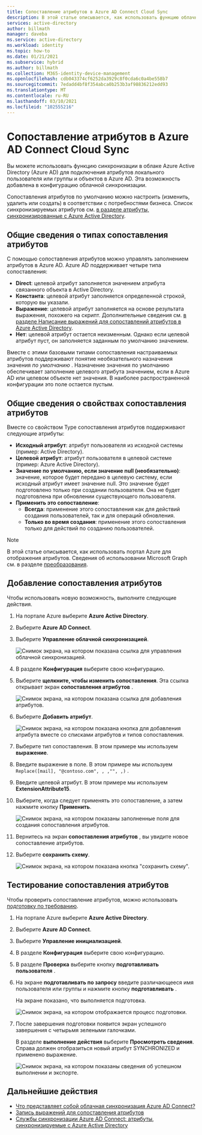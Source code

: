 ```yaml
---
title: Сопоставление атрибутов в Azure AD Connect Cloud Sync
description: В этой статье описывается, как использовать функцию облачной синхронизации Azure AD Connect для отображения атрибутов.
services: active-directory
author: billmath
manager: daveba
ms.service: active-directory
ms.workload: identity
ms.topic: how-to
ms.date: 01/21/2021
ms.subservice: hybrid
ms.author: billmath
ms.collection: M365-identity-device-management
ms.openlocfilehash: cdb043374cf6252da3929c8f0cda6c0a4be558b7
ms.sourcegitcommit: 7edadd4bf8f354abca0b253b3af98836212edd93
ms.translationtype: MT
ms.contentlocale: ru-RU
ms.lasthandoff: 03/10/2021
ms.locfileid: "102555216"
---
```

# <a name="attribute-mapping-in-azure-ad-connect-cloud-sync"></a>Сопоставление атрибутов в Azure AD Connect Cloud Sync

Вы можете использовать функцию синхронизации в облаке Azure Active Directory (Azure AD) для подключения атрибутов локального пользователя или группы и объектов в Azure AD. Эта возможность добавлена в конфигурацию облачной синхронизации.

Сопоставления атрибутов по умолчанию можно настроить (изменить, удалить или создать) в соответствии с потребностями бизнеса. Список синхронизируемых атрибутов см. [в разделе атрибуты, синхронизированные с Azure Active Directory](../hybrid/reference-connect-sync-attributes-synchronized.md?context=azure%2factive-directory%2fcloud-provisioning%2fcontext%2fcp-context/hybrid/reference-connect-sync-attributes-synchronized.md).

## <a name="understand-types-of-attribute-mapping"></a>Общие сведения о типах сопоставления атрибутов
С помощью сопоставления атрибутов можно управлять заполнением атрибутов в Azure AD. Azure AD поддерживает четыре типа сопоставления:

- **Direct**: целевой атрибут заполняется значением атрибута связанного объекта в Active Directory.
- **Константа**: целевой атрибут заполняется определенной строкой, которую вы указали.
- **Выражение**: целевой атрибут заполняется на основе результата выражения, похожего на скрипт. Дополнительные сведения см. [в разделе Написание выражений для сопоставлений атрибутов в Azure Active Directory](reference-expressions.md).
- **Нет**: целевой атрибут остается неизменным. Однако если целевой атрибут пуст, он заполняется заданным по умолчанию значением.

Вместе с этими базовыми типами сопоставления настраиваемых атрибутов поддерживают понятие необязательного назначения значения *по умолчанию* . Назначение значения по умолчанию обеспечивает заполнение целевого атрибута значением, если в Azure AD или целевом объекте нет значения. В наиболее распространенной конфигурации это поле остается пустым.

## <a name="understand-properties-of-attribute-mapping"></a>Общие сведения о свойствах сопоставления атрибутов

Вместе со свойством Type сопоставления атрибутов поддерживают следующие атрибуты:

- **Исходный атрибут**: атрибут пользователя из исходной системы (пример: Active Directory).
- **Целевой атрибут**: атрибут пользователя в целевой системе (пример: Azure Active Directory).
- **Значение по умолчанию, если значение null (необязательно)**: значение, которое будет передано в целевую систему, если исходный атрибут имеет значение null. Это значение будет подготовлено только при создании пользователя. Она не будет подготовлена при обновлении существующего пользователя.  
- **Применить это сопоставление**:
  - **Всегда**: применение этого сопоставления как для действий создания пользователей, так и для операций обновления.
  - **Только во время создания**: применение этого сопоставления только для действий по созданию пользователей.

> [!NOTE]
> В этой статье описывается, как использовать портал Azure для отображения атрибутов.  Сведения об использовании Microsoft Graph см. в разделе [преобразования](how-to-transformation.md).

## <a name="add-an-attribute-mapping"></a>Добавление сопоставления атрибутов

Чтобы использовать новую возможность, выполните следующие действия.

1.  На портале Azure выберите **Azure Active Directory**.
2.  Выберите **Azure AD Connect**.
3.  Выберите **Управление облачной синхронизацией**.

    ![Снимок экрана, на котором показана ссылка для управления облачной синхронизацией.](media/how-to-install/install-6.png)

4. В разделе **Конфигурация** выберите свою конфигурацию.
5. Выберите **щелкните, чтобы изменить сопоставления**.  Эта ссылка открывает экран **сопоставления атрибутов** .

    ![Снимок экрана, на котором показана ссылка для добавления атрибутов.](media/how-to-attribute-mapping/mapping-6.png)

6.  Выберите **Добавить атрибут**.

    ![Снимок экрана, на котором показана кнопка для добавления атрибута вместе со списками атрибутов и типов сопоставления.](media/how-to-attribute-mapping/mapping-1.png)

7. Выберите тип сопоставления. В этом примере мы используем **выражение**.
8. Введите выражение в поле. В этом примере мы используем `Replace([mail], "@contoso.com", , ,"", ,)` .
9. Введите целевой атрибут. В этом примере мы используем **ExtensionAttribute15**.
10. Выберите, когда следует применять это сопоставление, а затем нажмите кнопку **Применить**.

    ![Снимок экрана, на котором показаны заполненные поля для создания сопоставления атрибутов.](media/how-to-attribute-mapping/mapping-2a.png)

11. Вернитесь на экран **сопоставления атрибутов** , вы увидите новое сопоставление атрибутов.  
12. Выберите **сохранить схему**.

    ![Снимок экрана, на котором показана кнопка "сохранить схему".](media/how-to-attribute-mapping/mapping-3.png)

## <a name="test-your-attribute-mapping"></a>Тестирование сопоставления атрибутов

Чтобы проверить сопоставление атрибутов, можно использовать [подготовку по требованию](how-to-on-demand-provision.md). 

1. На портале Azure выберите **Azure Active Directory**.
2. Выберите **Azure AD Connect**.
3. Выберите **Управление инициализацией**.
4. В разделе **Конфигурация** выберите свою конфигурацию.
5. В разделе **Проверка** выберите кнопку **подготавливать пользователя** . 
6. На экране **подготавливать по запросу** введите различающееся имя пользователя или группы и нажмите кнопку **подготавливать** . 

   На экране показано, что выполняется подготовка.

   ![Снимок экрана, на котором отображается процесс подготовки.](media/how-to-attribute-mapping/mapping-4.png)

8. После завершения подготовки появится экран успешного завершения с четырьмя зелеными галочками. 

   В разделе **выполнение действия** выберите **Просмотреть сведения**. Справа должен отобразиться новый атрибут SYNCHRONIZED и применено выражение.

   ![Снимок экрана, на котором показаны сведения об успешном выполнении и экспорте.](media/how-to-attribute-mapping/mapping-5.png)

## <a name="next-steps"></a>Дальнейшие действия

- [Что представляет собой облачная синхронизация Azure AD Connect?](what-is-cloud-sync.md)
- [Запись выражений для сопоставления атрибутов](reference-expressions.md)
- [Службы синхронизации Azure AD Connect: атрибуты, синхронизируемые с Azure Active Directory](../hybrid/reference-connect-sync-attributes-synchronized.md?context=azure%2factive-directory%2fcloud-provisioning%2fcontext%2fcp-context/hybrid/reference-connect-sync-attributes-synchronized.md)
